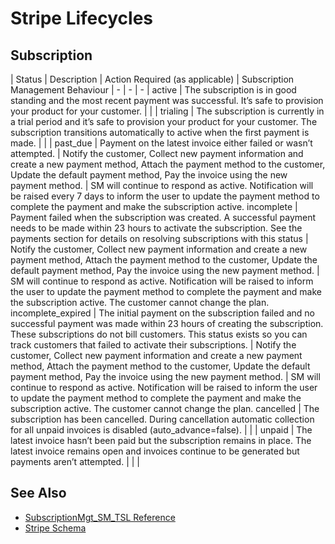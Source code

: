 # Stripe Lifecycles

## Subscription
| Status | Description | Action Required (as applicable) | Subscription Management Behaviour
| - | - | - |
active | The subscription is in good standing and the most recent payment was successful. It’s safe to provision your product for your customer. |  | |
trialing | The subscription is currently in a trial period and it’s safe to provision your product for your customer. The subscription transitions automatically to active when the first payment is made. |  | |
past_due | Payment on the latest invoice either failed or wasn’t attempted. | Notify the customer, Collect new payment information  and create a new payment method, Attach the payment method to the customer, Update the default payment method, Pay the invoice using the new payment method. | SM will continue to respond as active. Notification will be raised every 7 days to inform the user to update the payment method to complete the payment and make the subscription active.
incomplete | Payment failed when the subscription was created. A successful payment needs to be made within 23 hours to activate the subscription. See the payments section for details on resolving subscriptions with this status | Notify the customer, Collect new payment information  and create a new payment method, Attach the payment method to the customer, Update the default payment method, Pay the invoice using the new payment method. | SM will continue to respond as active. Notification will be raised to inform the user to update the payment method to complete the payment and make the subscription active. The customer cannot change the plan.
incomplete_expired | The initial payment on the subscription failed and no successful payment was made within 23 hours of creating the subscription. These subscriptions do not bill customers. This status exists so you can track customers that failed to activate their subscriptions. | Notify the customer, Collect new payment information  and create a new payment method, Attach the payment method to the customer, Update the default payment method, Pay the invoice using the new payment method. | SM will continue to respond as active. Notification will be raised to inform the user to update the payment method to complete the payment and make the subscription active. The customer cannot change the plan.
cancelled | The subscription has been cancelled. During cancellation  automatic collection for all unpaid invoices is disabled (auto_advance=false). | | | 
unpaid | The latest invoice hasn’t been paid but the subscription remains in place. The latest invoice remains open and invoices continue to be generated but payments aren’t attempted. | | | 

## See Also
- [SubscriptionMgt_SM_TSL Reference](SubscriptionMgt.md)
- [Stripe Schema](StripeSchema.md)